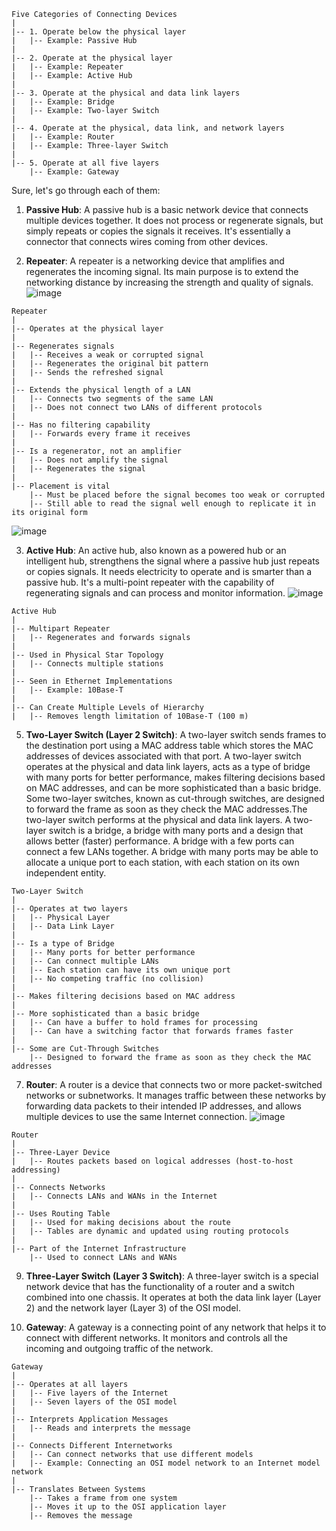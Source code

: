 ```
Five Categories of Connecting Devices
|
|-- 1. Operate below the physical layer
|   |-- Example: Passive Hub
|
|-- 2. Operate at the physical layer
|   |-- Example: Repeater
|   |-- Example: Active Hub
|
|-- 3. Operate at the physical and data link layers
|   |-- Example: Bridge
|   |-- Example: Two-layer Switch
|
|-- 4. Operate at the physical, data link, and network layers
|   |-- Example: Router
|   |-- Example: Three-layer Switch
|
|-- 5. Operate at all five layers
    |-- Example: Gateway
```

Sure, let's go through each of them:

1. **Passive Hub**: A passive hub is a basic network device that connects multiple devices together. It does not process or regenerate signals, but simply repeats or copies the signals it receives. It's essentially a connector that connects wires coming from other devices.

2. **Repeater**: A repeater is a networking device that amplifies and regenerates the incoming signal. Its main purpose is to extend the networking distance by increasing the strength and quality of signals.
![image](https://github.com/djmahe4/ktu-mindmaps/assets/137691824/533ebdf9-282c-4d90-9629-8505c98c2983)
```
Repeater
|
|-- Operates at the physical layer
|
|-- Regenerates signals
|   |-- Receives a weak or corrupted signal
|   |-- Regenerates the original bit pattern
|   |-- Sends the refreshed signal
|
|-- Extends the physical length of a LAN
|   |-- Connects two segments of the same LAN
|   |-- Does not connect two LANs of different protocols
|
|-- Has no filtering capability
|   |-- Forwards every frame it receives
|
|-- Is a regenerator, not an amplifier
|   |-- Does not amplify the signal
|   |-- Regenerates the signal
|
|-- Placement is vital
    |-- Must be placed before the signal becomes too weak or corrupted
    |-- Still able to read the signal well enough to replicate it in its original form
```
![image](https://github.com/djmahe4/ktu-mindmaps/assets/137691824/244c271e-c919-4aff-8e00-5bf8888d833a)


3. **Active Hub**: An active hub, also known as a powered hub or an intelligent hub, strengthens the signal where a passive hub just repeats or copies signals. It needs electricity to operate and is smarter than a passive hub. It's a multi-point repeater with the capability of regenerating signals and can process and monitor information.
![image](https://github.com/djmahe4/ktu-mindmaps/assets/137691824/f62cc20c-ee20-428a-bae4-6f19e16f9d0e)
```
Active Hub
|
|-- Multipart Repeater
|   |-- Regenerates and forwards signals
|
|-- Used in Physical Star Topology
|   |-- Connects multiple stations
|
|-- Seen in Ethernet Implementations
|   |-- Example: 10Base-T
|
|-- Can Create Multiple Levels of Hierarchy
|   |-- Removes length limitation of 10Base-T (100 m)

```

5. **Two-Layer Switch (Layer 2 Switch)**: A two-layer switch sends frames to the destination port using a MAC address table which stores the MAC addresses of devices associated with that port. A two-layer switch operates at the physical and data link layers, acts as a type of bridge with many ports for better performance, makes filtering decisions based on MAC addresses, and can be more sophisticated than a basic bridge. Some two-layer switches, known as cut-through switches, are designed to forward the frame as soon as they check the MAC addresses.The two-layer switch performs at the physical
and data link layers.
A two-layer switch is a bridge, a bridge with many ports and a design that allows better (faster) performance. A bridge with a few ports can connect a few LANs together. A bridge with many ports may be able to allocate a unique port to each station, with each station on its own independent entity.
```
Two-Layer Switch
|
|-- Operates at two layers
|   |-- Physical Layer
|   |-- Data Link Layer
|
|-- Is a type of Bridge
|   |-- Many ports for better performance
|   |-- Can connect multiple LANs
|   |-- Each station can have its own unique port
|   |-- No competing traffic (no collision)
|
|-- Makes filtering decisions based on MAC address
|
|-- More sophisticated than a basic bridge
|   |-- Can have a buffer to hold frames for processing
|   |-- Can have a switching factor that forwards frames faster
|
|-- Some are Cut-Through Switches
    |-- Designed to forward the frame as soon as they check the MAC addresses
```

7. **Router**: A router is a device that connects two or more packet-switched networks or subnetworks. It manages traffic between these networks by forwarding data packets to their intended IP addresses, and allows multiple devices to use the same Internet connection.
![image](https://github.com/djmahe4/ktu-mindmaps/assets/137691824/2677249c-813f-40f9-a219-8d6bb11f256a)
```
Router
|
|-- Three-Layer Device
|   |-- Routes packets based on logical addresses (host-to-host addressing)
|
|-- Connects Networks
|   |-- Connects LANs and WANs in the Internet
|
|-- Uses Routing Table
|   |-- Used for making decisions about the route
|   |-- Tables are dynamic and updated using routing protocols
|
|-- Part of the Internet Infrastructure
    |-- Used to connect LANs and WANs
```

9. **Three-Layer Switch (Layer 3 Switch)**: A three-layer switch is a special network device that has the functionality of a router and a switch combined into one chassis. It operates at both the data link layer (Layer 2) and the network layer (Layer 3) of the OSI model.

10. **Gateway**: A gateway is a connecting point of any network that helps it to connect with different networks. It monitors and controls all the incoming and outgoing traffic of the network.
```
Gateway
|
|-- Operates at all layers
|   |-- Five layers of the Internet
|   |-- Seven layers of the OSI model
|
|-- Interprets Application Messages
|   |-- Reads and interprets the message
|
|-- Connects Different Internetworks
|   |-- Can connect networks that use different models
|   |-- Example: Connecting an OSI model network to an Internet model network
|
|-- Translates Between Systems
    |-- Takes a frame from one system
    |-- Moves it up to the OSI application layer
    |-- Removes the message
```
